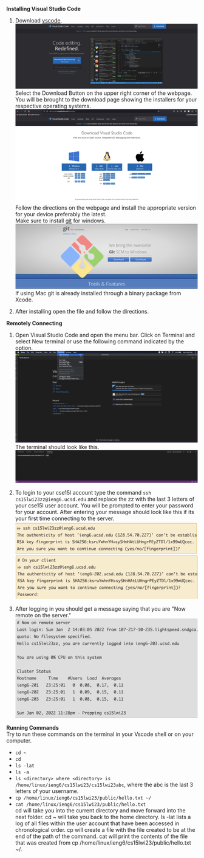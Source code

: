**Installing Visual Studio Code**
1. Download [vscode](https://code.visualstudio.com/). 
![Vscode Download Page](Vscode.png)
Select the Download Button on the upper right corner of the webpage. You will be brought to the download page showing the installers for your respective operating systems. 
![Vscode Installer Page](vscodeinstaller.png)
Follow the directions on the webpage and install the appropriate version for your device preferably the latest.   
Make sure to install [git](https://gitforwindows.org/) for windows.  
![git](git.png)
If using Mac git is already installed through a binary package from Xcode. 

2. After installing open the file and follow the directions.

**Remotely Connecting**
1. Open Visual Studio Code and open the menu bar. Click on Terminal and select New terminal or use the following command indicated by the option.  
![New Terminal](Terminal.png)  
The terminal should look like this.
![terminalwindow](terminaltab.png)


2. To login to your cse15l account type the command `ssh cs15lwi23zz@ieng6.ucsd.edu` and replace the zz with the last 3 letters of your cse15l user account. You will be prompted to enter your password for your account. After entering your message should look like this if its your first time connecting to the server.
![serverlog1](serverlog1.png)
![serverlog2](serverlog2.png)

3. After logging in you should get a message saying that you are "Now remote on the server."
![serverconnected](connected.png)

**Running Commands**  
Try to run these commands on the terminal in your Vscode shell or on your computer.  
* `cd ~`
* `cd`
* `ls -lat`
* `ls -a`
* `ls <directory> where <directory> is /home/linux/ieng6/cs15lwi23/cs15lwi23abc`, where the abc is the last 3 letters of your username.
* `cp /home/linux/ieng6/cs15lwi23/public/hello.txt ~/`
* `cat /home/linux/ieng6/cs15lwi23/public/hello.txt`  
cd will take you into the current directory and move forward into the next folder.
cd ~ will take you back to the home directory.
ls -lat lists a log of all files within the user account that have been accessed in chronological order.
cp will create a file with the file created to be at the end of the path of the command. cat <directory> <file> will print the contents of the file that was created from cp /home/linux/ieng6/cs15lwi23/public/hello.txt ~/.






